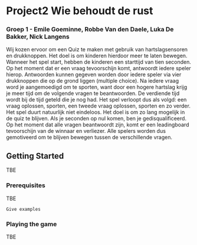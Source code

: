 # Project2 Wie behoudt de rust
### Groep 1 - Emile Goeminne, Robbe Van den Daele, Luka De Bakker, Nick Langens

Wij kozen ervoor om een Quiz te maken met gebruik van hartslagsensoren en drukknoppen. Het doel is om kinderen hierdoor meer te laten bewegen. Wanneer het spel start, hebben de kinderen een starttijd van tien seconden.
Op het moment dat er een vraag tevoorschijn komt, antwoordt iedere speler hierop. Antwoorden kunnen gegeven worden door iedere speler via vier drukknoppen die op de grond liggen (multiple choice).
Na iedere vraag word je aangemoedigd om te sporten, want door een hogere hartslag krijg je meer tijd om de volgende vragen te beantwoorden.
De verdiende tijd wordt bij de tijd geteld die je nog had. Het spel verloopt dus als volgd: een vraag oplossen, sporten, een tweede vraag oplossen, sporten en zo verder. Het spel duurt natuurlijk niet eindeloos.
Het doel is om zo lang mogelijk in de quiz te blijven. Als je seconden op nul komen, ben je gedisqualificeerd. Op het moment dat alle vragen beantwoordt zijn, komt er een leadingboard tevoorschijn van de winnaar en verliezer.
Alle spelers worden dus gemotiveerd om te blijven bewegen tussen de verschillende vragen.


## Getting Started

TBE

### Prerequisites

TBE

```
Give examples
```

### Playing the game

TBE
